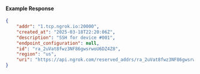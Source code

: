 <!-- Code generated for API Clients. DO NOT EDIT. -->

#### Example Response

```json
{
	"addr": "1.tcp.ngrok.io:20000",
	"created_at": "2025-03-18T22:20:06Z",
	"description": "SSH for device #001",
	"endpoint_configuration": null,
	"id": "ra_2uVat8fwz3NF86gwsrwoU6DZ4Z8",
	"region": "us",
	"uri": "https://api.ngrok.com/reserved_addrs/ra_2uVat8fwz3NF86gwsrwoU6DZ4Z8"
}
```
